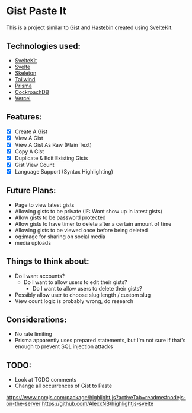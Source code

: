 # Gist Paste It

This is a project similar to [Gist](https://gist.github.com/) and [Hastebin](https://hastebin.com) created using [SvelteKit](https://kit.svelte.dev/).

## Technologies used:

- [SvelteKit](https://kit.svelte.dev/)
- [Svelte](https://svelte.dev/)
- [Skeleton](https://www.skeleton.dev)
- [Tailwind](https://tailwindcss.com/)
- [Prisma](https://www.prisma.io/)
- [CockroachDB](https://www.cockroachlabs.com/)
- [Vercel](https://vercel.com/)

## Features:

- [x] Create A Gist
- [x] View A Gist
- [x] View A Gist As Raw (Plain Text)
- [x] Copy A Gist
- [x] Duplicate & Edit Existing Gists
- [x] Gist View Count
- [x] Language Support (Syntax Highlighting)

## Future Plans:

- Page to view latest gists
- Allowing gists to be private (IE: Wont show up in latest gists)
- Allow gists to be password protected
- Allow gists to have timer to delete after a certain amount of time
- Allowing gists to be viewed once before being deleted
- og:image for sharing on social media
- media uploads

## Things to think about:

- Do I want accounts?
  - Do I want to allow users to edit their gists?
    - Do I want to allow users to delete their gists?
- Possibly allow user to choose slug length / custom slug
- View count logic is probably wrong, do research

## Considerations:

- No rate limiting
- Prisma apparently uses prepared statements, but I'm not sure if that's enough to prevent SQL injection attacks

## TODO:

- Look at TODO comments
- Change all occurrences of Gist to Paste

https://www.npmjs.com/package/highlight.js?activeTab=readme#nodejs-on-the-server
https://github.com/AlexxNB/highlightjs-svelte
